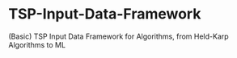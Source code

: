 # TSP-Input-Data-Framework
(Basic) TSP Input Data Framework for Algorithms, from Held-Karp Algorithms to ML 
